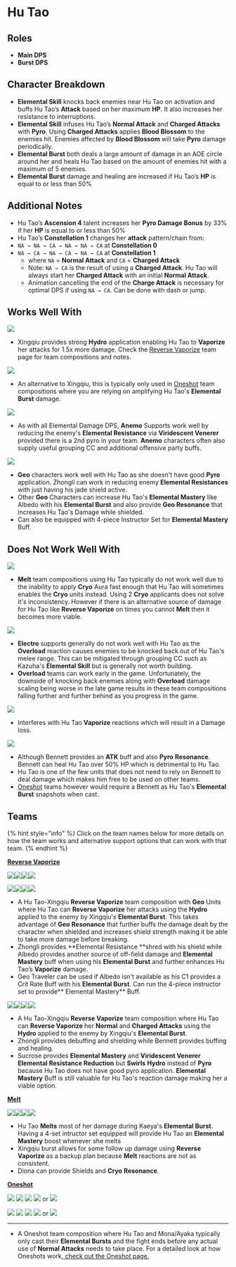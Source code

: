 # Hu Tao

## **Roles**

* **Main DPS**
* **Burst DPS**

## **Character Breakdown**

* **Elemental Skill** knocks back enemies near Hu Tao on activation and buffs Hu Tao’s **Attack** based on her maximum **HP**. It also increases her resistance to interruptions.
* **Elemental Skill** infuses Hu Tao’s **Normal Attack** and **Charged Attacks** with **Pyro**. Using **Charged Attacks** applies **Blood Blossom** to the enemies hit. Enemies affected by **Blood Blossom** will take **Pyro** damage periodically.
* **Elemental Burst** both deals a large amount of damage in an AOE circle around her and heals Hu Tao based on the amount of enemies hit with a maximum of 5 enemies.
* **Elemental Burst** damage and healing are increased if Hu Tao’s **HP** is equal to or less than 50%

## **Additional Notes**

* Hu Tao’s **Ascension 4** talent increases her **Pyro Damage Bonus** by 33% if her **HP** is equal to or less than 50%
* Hu Tao’s **Constellation 1** changes her **attack** pattern/chain from:
* `NA → NA → CA → NA → NA → CA` at **Constellation 0**
* `NA → CA → NA → CA → NA → CA` at **Constellation 1**
  * where `NA` = **Normal Attack** and `CA` = **Charged Attack**
  * Note: `NA → CA` is the result of using a **Charged Attack**. Hu Tao will always start her **Charged Attack** with an initial **Normal Attack**.
  * Animation cancelling the end of the **Charge Attack** is necessary for optimal DPS if using `NA → CA`. Can be done with dash or jump.

## **Works Well With**

****![](../../.gitbook/assets/UI\_AvatarIcon\_Xingqiu.png)****

* Xingqiu provides strong **Hydro** application enabling Hu Tao to **Vaporize** her attacks for 1.5x more damage. Check the [Reverse Vaporize](../../teams/reverse-vaporize.md) team page for team compositions and notes.

![](../../.gitbook/assets/UI\_AvatarIcon\_Mona.png)

* An alternative to Xingqiu, this is typically only used in [Oneshot](../../teams/oneshot.md) team compositions where you are relying on amplifying Hu Tao's **Elemental Burst** damage.

![](../../.gitbook/assets/Element\_Anemo.webp)

* As with all Elemental Damage DPS, **Anemo** Supports work well by reducing the enemy's **Elemental Resistance** via **Viridescent Venerer** provided there is a 2nd pyro in your team. **Anemo** characters often also supply useful grouping CC and additional offensive party buffs.

![](../../.gitbook/assets/Element\_Geo.webp)

* **Geo** characters work well with Hu Tao as she doesn't have good **Pyro** application. Zhongli can work in reducing enemy **Elemental Resistances** with just having his jade shield active.
* Other **Geo** Characters can increase Hu Tao's **Elemental Mastery** like Albedo with his **Elemental Burst** and also provide **Geo Resonance** that increases Hu Tao's Damage while shielded.
* Can also be equipped with 4-piece Instructor Set for **Elemental Mastery** Buff.

## **Does Not Work Well With**

****![](../../.gitbook/assets/Element\_Cryo.webp)****

* **Melt** team compositions using Hu Tao typically do not work well due to the inability to apply **Cryo** Aura fast enough that Hu Tao will sometimes enables the **Cryo** units instead. Using 2 **Cryo** applicants does not solve it's inconsistency. However if there is an alternative source of damage for Hu Tao like **Reverse Vaporize** on times you cannot **Melt** then it becomes more viable.

![](../../.gitbook/assets/Element\_Electro.webp)

* **Electro** supports generally do not work well with Hu Tao as the **Overload** reaction causes enemies to be knocked back out of Hu Tao's melee range. This can be mitigated through grouping CC such as Kazuha's **Elemental Skill** but is generally not worth building.
* **Overload** teams can work early in the game. Unfortunately, the downside of knocking back enemies along with **Overload** damage scaling being worse in the late game results in these team compositions falling further and further behind as you progress in the game.

![](../../.gitbook/assets/UI\_AvatarIcon\_Xiangling.png)

* Interferes with Hu Tao **Vaporize** reactions which will result in a Damage loss.

![](../../.gitbook/assets/UI\_AvatarIcon\_Bennett.png)

* Although Bennett provides an **ATK** buff and also **Pyro** **Resonance**. Bennett can heal Hu Tao over 50% HP which is detrimental to Hu Tao.
* Hu Tao is one of the few units that does not need to rely on Bennett to deal damage which makes him free to be used on other teams.
* [Oneshot](../../teams/oneshot.md) teams however would require a Bennett as Hu Tao's **Elemental Burst** snapshots when cast.

## **Teams**

{% hint style="info" %}
Click on the team names below for more details on how the team works and alternative support options that can work with that team.
{% endhint %}

****[**Reverse Vaporize**](../../teams/reverse-vaporize.md)****

![](../../.gitbook/assets/UI\_AvatarIcon\_Hutao.png)![](../../.gitbook/assets/UI\_AvatarIcon\_Xingqiu.png)![](../../.gitbook/assets/UI\_AvatarIcon\_Albedo.png)![](../../.gitbook/assets/UI\_AvatarIcon\_Zhongli.png)

![](../../.gitbook/assets/UI\_AvatarIcon\_Hutao.png)![](../../.gitbook/assets/UI\_AvatarIcon\_Xingqiu.png)![](../../.gitbook/assets/UI\_AvatarIcon\_Aether\_Geo.png)![](../../.gitbook/assets/UI\_AvatarIcon\_Zhongli.png)

* A Hu Tao-Xingqiu **Reverse Vaporize** team composition with **Geo** Units where Hu Tao can **Reverse Vaporize** her attacks using the **Hydro** applied to the enemy by Xingqiu's **Elemental Burst**. This takes advantage of **Geo** **Resonance** that further buffs the damage dealt by the character when shielded and increases shield strength making it be able to take more damage before breaking.
* Zhongli provides **Elemental Resistance **shred with his shield while Albedo provides another source of off-field damage and **Elemental Mastery** buff when using his **Elemental Burst** and further enhances Hu Tao’s **Vaporize** damage.
* Geo Traveler can be used if Albedo isn't available as his C1 provides a Crit Rate Buff with his **Elemental Burst**. Can run the 4-piece instructor set to provide** Elemental Mastery** Buff.

![](../../.gitbook/assets/UI\_AvatarIcon\_Hutao.png)![](../../.gitbook/assets/UI\_AvatarIcon\_Xingqiu.png)![](../../.gitbook/assets/UI\_AvatarIcon\_Sucrose.png)![](../../.gitbook/assets/UI\_AvatarIcon\_Zhongli.png)

* A Hu Tao-Xingqiu **Reverse Vaporize** team composition where Hu Tao can **Reverse Vaporize** her **Normal** and **Charged Attacks** using the **Hydro** applied to the enemy by Xingqiu's **Elemental Burst**.
* Zhongli provides debuffing and shielding while Bennett provides buffing and healing.
* Sucrose provides **Elemental Mastery** and **Viridescent Venerer** **Elemental Resistance Reduction** but **Swirls** **Hydro** instead of **Pyro** because Hu Tao does not have good pyro application. **Elemental Mastery** Buff is still valuable for Hu Tao's reaction damage making her a viable option.

****[**Melt**](../../teams/melt.md)****

![](../../.gitbook/assets/UI\_AvatarIcon\_Hutao.png)![](../../.gitbook/assets/UI\_AvatarIcon\_Xingqiu.png)![](../../.gitbook/assets/UI\_AvatarIcon\_Kaeya.png)![](../../.gitbook/assets/UI\_AvatarIcon\_Diona.png)

* Hu Tao **Melts** most of her damage during Kaeya's **Elemental Burst**. Having a 4-set intructor set equipped will provide Hu Tao an **Elemental Mastery** boost whenever she melts
* Xingqiu burst allows for some follow up damage using **Reverse Vaporize** as a backup plan because **Melt** reactions are not as consistent.
* Diona can provide Shields and **Cryo** **Resonance**.&#x20;

****[**Oneshot**](broken-reference/)****

![](../../.gitbook/assets/UI\_AvatarIcon\_Hutao.png) ![](../../.gitbook/assets/UI\_AvatarIcon\_Mona.png) ![](../../.gitbook/assets/UI\_AvatarIcon\_Bennett.png) ![](../../.gitbook/assets/UI\_AvatarIcon\_Sucrose.png) or ![](../../.gitbook/assets/UI\_AvatarIcon\_Kazuha.png)&#x20;

![](../../.gitbook/assets/UI\_AvatarIcon\_Hutao.png) ![](../../.gitbook/assets/UI\_AvatarIcon\_Ayaka.png) ![](../../.gitbook/assets/UI\_AvatarIcon\_Bennett.png) ![](../../.gitbook/assets/UI\_AvatarIcon\_Sucrose.png) or ![](../../.gitbook/assets/UI\_AvatarIcon\_Kazuha.png)

***

* A Oneshot team composition where Hu Tao and Mona/Ayaka typically only cast their **Elemental Bursts** and the fight ends before any actual use of **Normal Attacks** needs to take place. For a detailed look at how Oneshots work,[ check out the Oneshot page.](broken-reference/)
